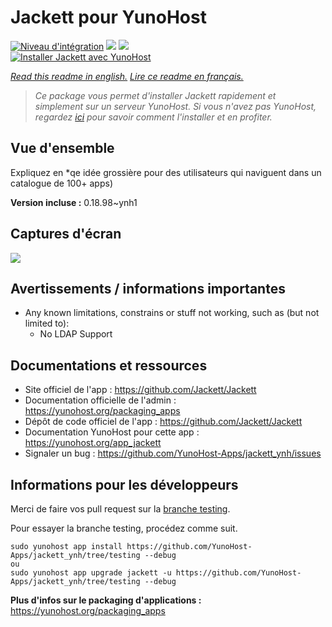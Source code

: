 # Jackett pour YunoHost

[![Niveau d'intégration](https://dash.yunohost.org/integration/jackett.svg)](https://dash.yunohost.org/appci/app/jackett) ![](https://ci-apps.yunohost.org/ci/badges/jackett.status.svg) ![](https://ci-apps.yunohost.org/ci/badges/jackett.maintain.svg)  
[![Installer Jackett avec YunoHost](https://install-app.yunohost.org/install-with-yunohost.svg)](https://install-app.yunohost.org/?app=jackett)

*[Read this readme in english.](./README.md)*
*[Lire ce readme en français.](./README_fr.md)*

> *Ce package vous permet d'installer Jackett rapidement et simplement sur un serveur YunoHost.
Si vous n'avez pas YunoHost, regardez [ici](https://yunohost.org/#/install) pour savoir comment l'installer et en profiter.*

## Vue d'ensemble

Expliquez en *qe idée grossière pour des utilisateurs qui naviguent dans un catalogue de 100+ apps)

**Version incluse :** 0.18.98~ynh1



## Captures d'écran

![](./doc/screenshots/demo.png)

## Avertissements / informations importantes

* Any known limitations, constrains or stuff not working, such as (but not limited to):
    * No LDAP Support
## Documentations et ressources

* Site officiel de l'app : https://github.com/Jackett/Jackett
* Documentation officielle de l'admin : https://yunohost.org/packaging_apps
* Dépôt de code officiel de l'app : https://github.com/Jackett/Jackett
* Documentation YunoHost pour cette app : https://yunohost.org/app_jackett
* Signaler un bug : https://github.com/YunoHost-Apps/jackett_ynh/issues

## Informations pour les développeurs

Merci de faire vos pull request sur la [branche testing](https://github.com/YunoHost-Apps/jackett_ynh/tree/testing).

Pour essayer la branche testing, procédez comme suit.
```
sudo yunohost app install https://github.com/YunoHost-Apps/jackett_ynh/tree/testing --debug
ou
sudo yunohost app upgrade jackett -u https://github.com/YunoHost-Apps/jackett_ynh/tree/testing --debug
```

**Plus d'infos sur le packaging d'applications :** https://yunohost.org/packaging_apps
